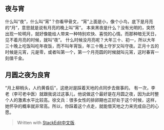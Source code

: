 
##  夜与宵
什么叫“夜”，什么叫“宵”？你看甲骨文，“宵”上面是小，像个小鸟，底下是月亮的“月”，意思就是说有月亮的晚上叫“宵”。
本来黑夜是什么？没有光明的，突然出现一轮明月，就好像能给人带来一种特别欢快、喜悦的心情。而那种暗无天日，见不着月亮的时候，就叫“夜”。
什么时候没月亮呢？大年三十、初一，所以大年三十晚上吃饭叫吃年夜饭，而不叫年宵饭，年三十晚上守岁又叫守夜。正月十五的时候是元宵，元是零，或者叫第一个，第一个月亮圆的时候就叫元宵，这时春宵一刻值千金。

## 月圆之夜为良宵
“月上柳梢头，人约黄昏后”，这绝对是踩着天地的点同步去做事的。 有一次，李老（李可老中医）就跟我说过这事儿，他说做这个最好是在月圆之夜，因为此时整个人的激素水平比较高。徐文兵：很多女性的排卵期也正好处于这个时候，这样，她怀孕的概率就非常高。所以，你踩着这个点走，就能借天地之力来完成自己的心愿。



> Written with [StackEdit中文版](https://stackedit.cn/).
<!--stackedit_data:
eyJoaXN0b3J5IjpbLTY2MDA4MDkxXX0=
-->